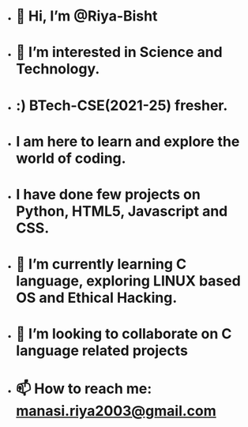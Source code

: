 - # 👋 Hi, I’m @Riya-Bisht
- # 👀 I’m interested in Science and Technology. 
- # :) BTech-CSE(2021-25) fresher.
- # I am here to learn and explore the world of coding. 
- # I have done few projects on Python, HTML5, Javascript and CSS. 
- # 🌱 I’m currently learning C language, exploring LINUX based OS and Ethical Hacking.
- # 💞️ I’m looking to collaborate on C language related projects
- # 📫 How to reach me: manasi.riya2003@gmail.com

<!---
Riya-Bisht/Riya-Bisht is a ✨ special ✨ repository because its `README.md` (this file) appears on your GitHub profile.
You can click the Preview link to take a look at your changes.
--->
